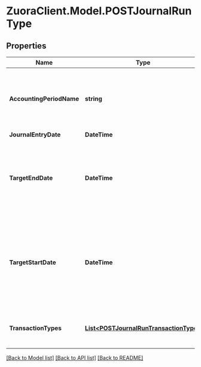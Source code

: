 # ZuoraClient.Model.POSTJournalRunType

## Properties

Name | Type | Description | Notes
------------ | ------------- | ------------- | -------------
**AccountingPeriodName** | **string** | Name of the accounting period.  This field determines the target start and end dates of the journal run.  Required if you do not include &#x60;targetStartDate&#x60; and &#x60;targetEndDate&#x60;.  | [optional] 
**JournalEntryDate** | **DateTime** | Date of the journal entry.  | 
**TargetEndDate** | **DateTime** | The target end date of the journal run.  If you include &#x60;accountingPeriodName&#x60;, the &#x60;targetEndDate&#x60; must be empty or the same as the end date of the accounting period specified in &#x60;accountingPeriodName&#x60;.  | [optional] 
**TargetStartDate** | **DateTime** | The target start date of the journal run.  Required if you include targetEndDate.  If you include &#x60;accountingPeriodName&#x60;, the &#x60;targetStartDate&#x60; must be empty or the same as the start date of the accounting period specified in &#x60;accountingPeriodName&#x60;.  | [optional] 
**TransactionTypes** | [**List&lt;POSTJournalRunTransactionType&gt;**](POSTJournalRunTransactionType.md) | Transaction types included in the journal run.  You can include one or more transaction types.  | 

[[Back to Model list]](../README.md#documentation-for-models) [[Back to API list]](../README.md#documentation-for-api-endpoints) [[Back to README]](../README.md)

